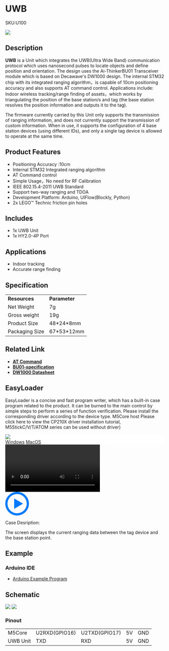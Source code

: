 # UWB

<el-tag effect="plain">SKU:U100</el-tag>

<div class="product_pic"><img src="assets/img/product_pics/unit/uwb/uwb_01.webp"></div>

## Description

**UWB** is a Unit which integrates the UWB(Ultra Wide Band) communication protocol which uses nanosecond pulses to locate objects and define position and orientation. The design uses the Ai-ThinkerBU01 Transceiver module which is based on Decawave's DW1000 design. The internal STM32 chip with its integrated ranging algorithm，is capable of 10cm positioning accuracy and also supports  AT command control. Applications include: Indoor wireless tracking/range finding of assets，which works by triangulating the  position of the base station/s and tag (the base station resolves the position information and outputs it to the tag).

The firmware currently carried by this Unit only supports the transmission of ranging information, and does not currently support the transmission of custom information. When in use, it supports the configuration of 4 base station devices (using different IDs), and only a single tag device is allowed to operate at the same time.

## Product Features

- Positioning Accuracy :10cm
- Internal STM32 Integrated ranging algorithm
- AT Command control
- Simple Usage，No need for RF Calibration
- IEEE 802.15.4-2011 UWB Standard
- Support two-way ranging and TDOA
- Development Platform: Arduino, UIFlow(Blockly, Python)
- 2x LEGO™ Technic friction pin holes

## Includes

- 1x UWB Unit
- 1x HY2.0-4P Port

## Applications

- Indoor tracking 
- Accurate range finding

## Specification

<table>
   <tr style="font-weight:bold">
      <td>Resources</td>
      <td>Parameter</td>
   </tr>
   <tr>
      <td>Net Weight</td>
      <td>7g</td>
   </tr>
   <tr>
      <td>Gross weight</td>
      <td>19g</td>
   </tr>
   <tr>
      <td>Product Size</td>
      <td>48*24*8mm</td>
   </tr>
   <tr>
      <td>Packaging Size</td>
      <td>67*53*12mm</td>
   </tr>
 </table>   

## Related Link

- **[AT Command](https://m5stack.oss-cn-shenzhen.aliyuncs.com/resource/docs/datasheet/unit/uwb/uwb_unit_at_command_en.pdf)**
- **[BU01-specification](https://m5stack.oss-cn-shenzhen.aliyuncs.com/resource/docs/datasheet/unit/uwb/nodemcu-bu01-specification_1_14.pdf)**
- **[DW1000 Datasheet](https://m5stack.oss-cn-shenzhen.aliyuncs.com/resource/docs/datasheet/unit/uwb/dwm1000-datasheet-1.pdf)**

## EasyLoader

EasyLoader is a concise and fast program writer, which has a built-in case program related to the product. It can be burned to the main control by simple steps to perform a series of function verification. Please install the corresponding driver according to the device type. M5Core host Please click here to view the CP210X driver installation tutorial, M5StickC/V/T/ATOM series can be used without driver)

<div class="easyloader-box">
    <div style="background-color:white;">
        <div><img src="https://m5stack.oss-cn-shenzhen.aliyuncs.com/image/easyloader_intro.webp"></div>
        <div class="easyloader-btn">
            <a href="https://m5stack.oss-cn-shenzhen.aliyuncs.com/EasyLoader/Windows/UNIT/For%20M5Core/EasyLoader_UWB_UNIT_With_M5Core.exe">Windows</a>
            <a href="https://m5stack.oss-cn-shenzhen.aliyuncs.com/EasyLoader/MacOS/UNIT/EasyLoader_UWB_UNIT_With_M5Core.dmg">MacOS</a>
        </div>
    </div>
    <div>
        <video id="example_video" controls>
            <source src="https://m5stack.oss-cn-shenzhen.aliyuncs.com/video/Product_example_video/Unit/UWB_VIDEO.mp4" type="video/mp4">
        </video>
        <div class="easyloader-mask">
        <a>
            <svg id="play-btn" t="1583228776634" class="icon" viewBox="0 0 1024 1024" version="1.1" xmlns="http://www.w3.org/2000/svg" p-id="4152" width="75" height="75"><path d="M512 0C229.216 0 0 229.216 0 512s229.216 512 512 512 512-229.216 512-512S794.784 0 512 0z m0 928C282.24 928 96 741.76 96 512S282.24 96 512 96s416 186.24 416 416-186.24 416-416 416zM384 288l384 224-384 224z" p-id="4153" fill="#007aff"></path></svg></a>
            <p>Case Desription:</p>
            <p>The screen displays the current ranging data between the tag device and the base station point.</p>
        </div>
    </div>
</div>

## Example 

### Arduino IDE

- [Arduino Example Program](https://github.com/m5stack/M5Stack/blob/master/examples/Unit/UWB_DW1000/UWB_DW1000.ino)

## Schematic

<img src="assets/img/product_pics/unit/uwb/uwb_sch_01.webp">
<img src="assets/img/product_pics/unit/uwb/uwb_sch_02.webp">

### Pinout

<table>
 <tr><td>M5Core</td><td>U2RXD(GPIO16)</td><td>U2TXD(GPIO17)</td><td>5V</td><td>GND</td></tr>
 <tr><td>UWB Unit</td><td>TXD</td><td>RXD</td><td>5V</td><td>GND</td></tr>
</table>

<script>

   var purchase_link = 'https://m5stack.com/products/u100-ultra-wideband-uwb-unit-indoor-positioning-module-dw1000';

   anchor_search(purchase_link);
   scrollFunc();

</script>